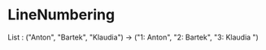 # LineNumbering
List <String>: ("Anton", "Bartek", "Klaudia") -> ("1: Anton", "2: Bartek", "3: Klaudia
")
